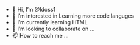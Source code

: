 - 👋 Hi, I’m @Idoss1
- 👀 I’m interested in Learning more code languges 
- 🌱 I’m currently learning HTML
- 💞️ I’m looking to collaborate on ...
- 📫 How to reach me ...

<!---
Idoss1/Idoss1 is a ✨ special ✨ repository because its `README.md` (this file) appears on your GitHub profile.
You can click the Preview link to take a look at your changes.
--->
